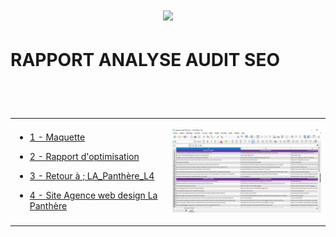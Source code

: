 # <p align="center"><a href="https://github.com/franckdun/Learning-plan_Openclassrooms"><img src="https://img.shields.io/badge/🏠-🎓%20Web developer training Openclassrooms 2022%20🎓-7986CB" width="750" ></a></p>

# <p>RAPPORT ANALYSE AUDIT SEO</p>
 
<!-- presentation -->
<div align="center">
  <table>
	<tr>
	   <td width="50%">
	
* [ 1 - Maquette ](https://github.com/franckdun/maquette-la_panthere)

* [ 2 - Rapport d'optimisation ](https://github.com/franckdun/Projet-4_rapport-optimisation)

* [ 3 - Retour à ; LA_Panthère_L4 ](https://github.com/franckdun/La_Panthere_L4)

* [ 4 - Site Agence web design La Panthère ](https://franckdun.github.io/La_Panthere_L4/la_panthere_agence_web_design.html)
	   </td>  
	     <td width="50%">

[![img contact](https://github.com/franckdun/Projet-4_rapport-analyse-audit-SEO/blob/main/README.PNG)](https://github.com/franckdun/Projet-4_rapport-analyse-audit-SEO/blob/main/rapport-audit-SEO.xlsx)
	   </td>  
	 </tr>
 </table>
</div>
